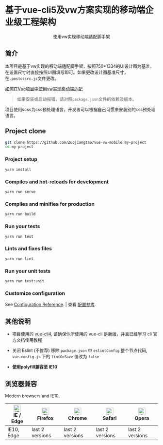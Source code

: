 # 基于vue-cli5及vw方案实现的移动端企业级工程架构

<div align="center">
使用vw实现移动端适配脚手架
</div>

## 简介
本项目是基于vw实现的移动端适配脚手架，按照750*1334的UI设计图为基准，在设置尺寸时直接按照UI图填写即可。如果更改设计图基准尺寸，在`.postcssrc.js`文件更改。

[如何在Vue项目中使用vw实现移动端适配](./docs/guide.md)

> 如果安装或启动报错，请对照`package.json`文件的依赖及版本。

项目使用scss为css预处理语言，开发者可以根据自己习惯来安装别的css预处理语言。

## Project clone
```bash
git clone https://github.com/Zuojiangtao/vue-vw-mobile my-project
cd my-project
```

### Project setup
```
yarn install
```

### Compiles and hot-reloads for development
```
yarn run serve
```

### Compiles and minifies for production
```
yarn run build
```

### Run your tests
```
yarn run test
```

### Lints and fixes files
```
yarn run lint
```

### Run your unit tests
```
yarn run test:unit
```

### Customize configuration
See [Configuration Reference](https://cli.vuejs.org/config/).
|
查看 [配置参考](https://cli.vuejs.org/zh/config/).


## 其他说明

- 项目使用的 [vue-cli4](https://cli.vuejs.org/guide/), 请确保你所使用的 vue-cli 是新版，并且已经学习 cli 官方文档使用教程

- 关闭 Eslint (不推荐) 移除 `package.json` 中 `eslintConfig` 整个节点代码, `vue.config.js` 下的 `lintOnSave` 值改为 `false`

- **使用polyfill兼容至 IE10**

## 浏览器兼容

Modern browsers and IE10.

| [<img src="https://raw.githubusercontent.com/alrra/browser-logos/master/src/edge/edge_48x48.png" alt="IE / Edge" width="24px" height="24px" />](http://godban.github.io/browsers-support-badges/)<br/>IE / Edge | [<img src="https://raw.githubusercontent.com/alrra/browser-logos/master/src/firefox/firefox_48x48.png" alt="Firefox" width="24px" height="24px" />](http://godban.github.io/browsers-support-badges/)<br/>Firefox | [<img src="https://raw.githubusercontent.com/alrra/browser-logos/master/src/chrome/chrome_48x48.png" alt="Chrome" width="24px" height="24px" />](http://godban.github.io/browsers-support-badges/)<br/>Chrome | [<img src="https://raw.githubusercontent.com/alrra/browser-logos/master/src/safari/safari_48x48.png" alt="Safari" width="24px" height="24px" />](http://godban.github.io/browsers-support-badges/)<br/>Safari | [<img src="https://raw.githubusercontent.com/alrra/browser-logos/master/src/opera/opera_48x48.png" alt="Opera" width="24px" height="24px" />](http://godban.github.io/browsers-support-badges/)<br/>Opera |
|-----------------------------------------------------------------------------------------------------------------------------------------------------------------------------------------------------------------|-------------------------------------------------------------------------------------------------------------------------------------------------------------------------------------------------------------------|---------------------------------------------------------------------------------------------------------------------------------------------------------------------------------------------------------------|---------------------------------------------------------------------------------------------------------------------------------------------------------------------------------------------------------------|-----------------------------------------------------------------------------------------------------------------------------------------------------------------------------------------------------------|
| IE10, Edge                                                                                                                                                                                                      | last 2 versions                                                                                                                                                                                                   | last 2 versions                                                                                                                                                                                               | last 2 versions                                                                                                                                                                                               | last 2 versions                                                                                                                                                                                           |

